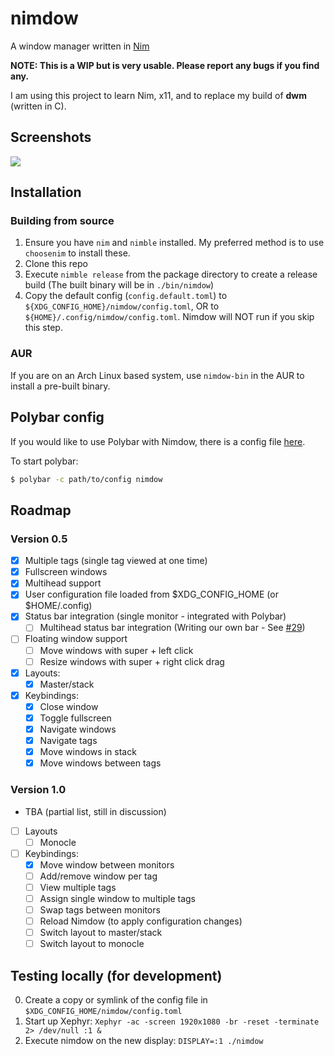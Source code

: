 # nimdow

A window manager written in [Nim](https://nim-lang.org/)

**NOTE: This is a WIP but is very usable. Please report any bugs if you find any.**

I am using this project to learn Nim, x11, and to replace my build of **dwm** (written in C).

## Screenshots

![](https://user-images.githubusercontent.com/34498340/82363615-0ee58880-99dc-11ea-8290-fec33849095c.png)

## Installation

### Building from source

1. Ensure you have `nim` and `nimble` installed. My preferred method is to use `choosenim` to install these.
2. Clone this repo
3. Execute `nimble release` from the package directory to create a release build (The built binary will be in `./bin/nimdow`)
4. Copy the default config (`config.default.toml`) to `${XDG_CONFIG_HOME}/nimdow/config.toml`, OR to `${HOME}/.config/nimdow/config.toml`. Nimdow will NOT run if you skip this step.

### AUR

If you are on an Arch Linux based system, use `nimdow-bin` in the AUR to install a pre-built binary.

## Polybar config

If you would like to use Polybar with Nimdow, there is a config file [here](https://github.com/avahe-kellenberger/nimdow/tree/master/polybar).

To start polybar:

```sh
$ polybar -c path/to/config nimdow
```

## Roadmap

### Version 0.5

- [x] Multiple tags (single tag viewed at one time)
- [x] Fullscreen windows
- [x] Multihead support
- [x] User configuration file loaded from $XDG_CONFIG_HOME (or $HOME/.config)
- [x] Status bar integration (single monitor - integrated with Polybar)
  - [ ] Multihead status bar integration (Writing our own bar - See [#29](https://github.com/avahe-kellenberger/nimdow/issues/29))
- [ ] Floating window support
  - [ ] Move windows with super + left click
  - [ ] Resize windows with super + right click drag
- [x] Layouts:
  - [x] Master/stack
- [x] Keybindings:
  - [x] Close window
  - [x] Toggle fullscreen
  - [x] Navigate windows
  - [x] Navigate tags
  - [x] Move windows in stack
  - [x] Move windows between tags

### Version 1.0

- TBA (partial list, still in discussion)
- [ ] Layouts
  - [ ] Monocle
- [ ] Keybindings:
  - [x] Move window between monitors
  - [ ] Add/remove window per tag
  - [ ] View multiple tags
  - [ ] Assign single window to multiple tags
  - [ ] Swap tags between monitors
  - [ ] Reload Nimdow (to apply configuration changes)
  - [ ] Switch layout to master/stack
  - [ ] Switch layout to monocle

## Testing locally (for development)

0. Create a copy or symlink of the config file in `$XDG_CONFIG_HOME/nimdow/config.toml`
1. Start up Xephyr: `Xephyr -ac -screen 1920x1080 -br -reset -terminate 2> /dev/null :1 &`
2. Execute nimdow on the new display: `DISPLAY=:1 ./nimdow`


